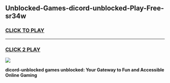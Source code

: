 
## Unblocked-Games-dicord-unblocked-Play-Free-sr34w
<h3>
<a href="https://premium76.site?title=dicord-unblocked&ref=21A">CLICK TO PLAY</a></h3>
<hr>

<h3>
<a href="https://premium76.site?title=dicord-unblocked&ref=21A">CLICK 2 PLAY</a>
  
</h3>

<a href="https://premium76.site?title=dicord-unblocked&ref=21A"><img src="https://clearcache.store/games.png"></a>


**dicord-unblocked games unblocked: Your Gateway to Fun and Accessible Online Gaming**
